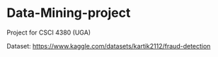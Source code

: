 # Data-Mining-project
Project for CSCI 4380 (UGA)

Dataset: https://www.kaggle.com/datasets/kartik2112/fraud-detection
